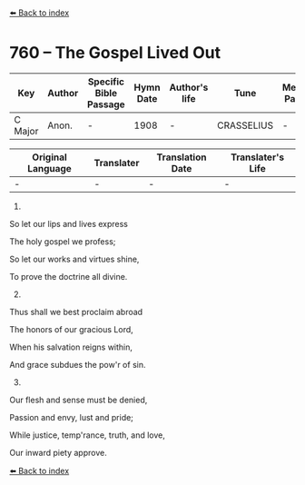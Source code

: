 [⬅️ Back to index](../README.md)

# 760 – The Gospel Lived Out

Key | Author   | Specific Bible Passage     |Hymn Date |Author's life |Tune |Metrical Pattern   |Composer/Source
-- | --------- | ---------------------------|----------|--------------|-----|-------------------|-------------  
C Major |Anon. |- |1908 |- |CRASSELIUS |- |Crasselius

Original Language | Translater | Translation Date   | Translater's Life  
----------------- | --------- | --------------------|-------------     
\- |- |- |-




1.

So let our lips and lives express

The holy gospel we profess;

So let our works and virtues shine,

To prove the doctrine all divine.



2.

Thus shall we best proclaim abroad

The honors of our gracious Lord,

When his salvation reigns within,

And grace subdues the pow'r of sin.



3.

Our flesh and sense must be denied,

Passion and envy, lust and pride;

While justice, temp'rance, truth, and love,

Our inward piety approve.





[⬅️ Back to index](../README.md)
